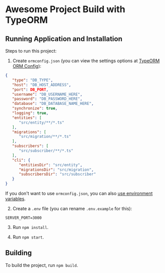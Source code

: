 # Awesome Project Build with TypeORM


## Running Application and Installation

Steps to run this project:

1. Create `ormconfig.json` (you can view the settings options at [TypeORM ORM Config](https://github.com/typeorm/typeorm/blob/master/docs/using-ormconfig.md#using-ormconfigjson)):
```json
{
   "type": "DB_TYPE",
   "host": "DB_HOST_ADDRESS",
   "port": DB_PORT,
   "username": "DB_USERNAME_HERE",
   "password": "DB_PASSWORD_HERE",
   "database": "DB_DATABASE_NAME_HERE",
   "synchronize": true,
   "logging": true,
   "entities": [
      "src/entity/**/*.ts"
   ],
   "migrations": [
      "src/migration/**/*.ts"
   ],
   "subscribers": [
      "src/subscriber/**/*.ts"
   ],
   "cli": {
      "entitiesDir": "src/entity",
      "migrationsDir": "src/migration",
      "subscribersDir": "src/subscriber"
   }
}
```

If you don't want to use `ormconfig.json`, you can also [use environment variables](https://github.com/typeorm/typeorm/blob/master/docs/using-ormconfig.md#using-environment-variables).

2. Create a `.env` file (you can rename `.env.example` for this):
```env
SERVER_PORT=3000
```

3. Run `npm install`.

4. Run `npm start`.

## Building

To build the project, run `npm build`.